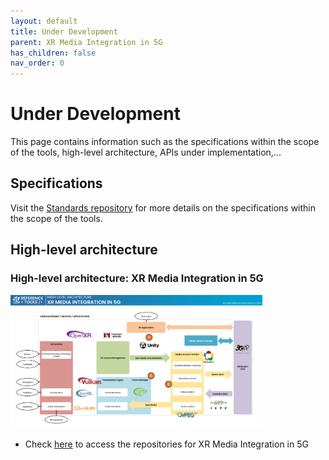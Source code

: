```yaml
---
layout: default
title: Under Development
parent: XR Media Integration in 5G
has_children: false
nav_order: 0
---
```


# Under Development
This page contains information such as the specifications within the scope of the tools, high-level architecture, APIs under implementation,...

## Specifications
Visit the [Standards repository](https://5g-mag.github.io/Standards/pages/xr.html) for more details on the specifications within the scope of the tools.

## High-level architecture

### High-level architecture: XR Media Integration in 5G

<img src="../../assets/images/projects/xr_diagram.png" style="width: 80%">

 * Check [here](./repositories.html) to access the repositories for XR Media Integration in 5G
